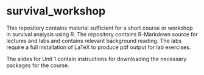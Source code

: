 # survival_workshop

This repository  contains material sufficient for a short course or workshop in survival analysis using R.  The repository contains R-Markdown source for lectures and labs and contains relevant background reading.  The labs require a full installation of LaTeX to produce pdf output for lab exercises.

The slides for Unit 1 contain instructions for downloading the necessary packages for the course.
